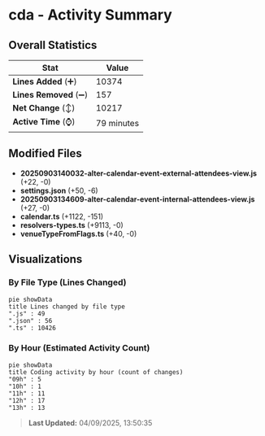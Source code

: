 # cda - Activity Summary 

## Overall Statistics

| Stat                   | Value                                                             |
| ---------------------- | ----------------------------------------------------------------- |
| **Lines Added** (➕)   | 10374                                          |
| **Lines Removed** (➖) | 157                                        |
| **Net Change** (↕)    | 10217                |
| **Active Time** (⌚)   | 79 minutes |


## Modified Files
- **20250903140032-alter-calendar-event-external-attendees-view.js** (+22, -0)
- **settings.json** (+50, -6)
- **20250903134609-alter-calendar-event-internal-attendees-view.js** (+27, -0)
- **calendar.ts** (+1122, -151)
- **resolvers-types.ts** (+9113, -0)
- **venueTypeFromFlags.ts** (+40, -0)

## Visualizations

### By File Type (Lines Changed)

```mermaid
pie showData
title Lines changed by file type
".js" : 49
".json" : 56
".ts" : 10426
```

### By Hour (Estimated Activity Count)

```mermaid
pie showData
title Coding activity by hour (count of changes)
"09h" : 5
"10h" : 1
"11h" : 11
"12h" : 17
"13h" : 13
```


> **Last Updated:** 04/09/2025, 13:50:35